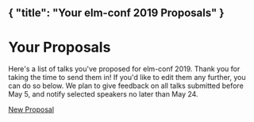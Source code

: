 { "title": "Your elm-conf 2019 Proposals" }
---

# Your Proposals

Here's a list of talks you've proposed for elm-conf 2019.
Thank you for taking the time to send them in!
If you'd like to edit them any further, you can do so below.
We plan to give feedback on all talks submitted before May 5, and notify selected speakers no later than May 24.

<a class="button" href="/cfp">New Proposal</a>
